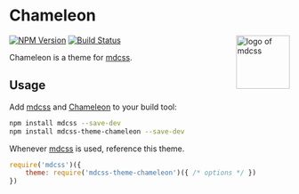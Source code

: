 # Chameleon

<img align="right" width="96" height="96" src="https://i.imgur.com/3rqeZXi.png" title="logo of mdcss">

[![NPM Version][npm-img]][npm] [![Build Status][ci-img]][ci]

Chameleon is a theme for [mdcss].

## Usage

Add [mdcss] and [Chameleon] to your build tool:

```bash
npm install mdcss --save-dev
npm install mdcss-theme-chameleon --save-dev
```

Whenever [mdcss] is used, reference this theme.

```js
require('mdcss')({
	theme: require('mdcss-theme-chameleon')({ /* options */ })
})
```

[ci]:      https://travis-ci.org/stephenway/mdcss-theme-chameleon
[ci-img]:  https://img.shields.io/travis/stephenway/mdcss-theme-chameleon.svg
[npm]:     https://www.npmjs.com/package/mdcss-theme-chameleon
[npm-img]: https://img.shields.io/npm/v/mdcss-theme-chameleon.svg
[mdcss]:   https://github.com/jonathantneal/mdcss

[Chameleon]: https://github.com/stephenway/mdcss-theme-chameleon
